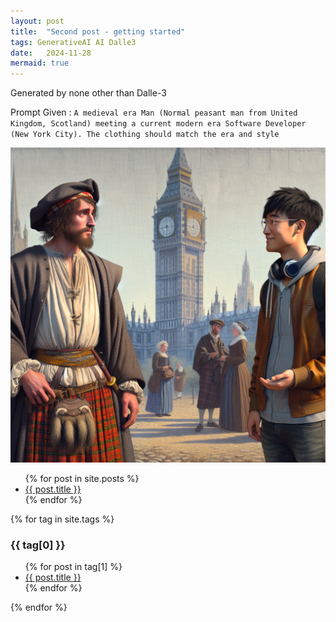 ```yaml
---
layout: post
title:  "Second post - getting started"
tags: GenerativeAI AI Dalle3
date:   2024-11-28
mermaid: true
---
```

Generated by none other than Dalle-3

Prompt Given : `A medieval era Man (Normal peasant man from United Kingdom, Scotland) meeting a current modern era Software Developer (New York City). The clothing should match the era and style`

![A medieval era Man (Normal peasant man from United Kingdom, Scotland) meeting a current modern era Software Developer (New York City). The clothing should match the era and style](/resources/Dalle3GenContent_Softwaredevmeetingpeasent.png)



<ul>
  {% for post in site.posts %}
    <li>
      <a href="{{ post.url }}">{{ post.title }}</a>
    </li>
  {% endfor %}
</ul>

{% for tag in site.tags %}
  <h3>{{ tag[0] }}</h3>
  <ul>
    {% for post in tag[1] %}
      <li><a href="{{ post.url }}">{{ post.title }}</a></li>
    {% endfor %}
  </ul>
{% endfor %}